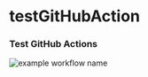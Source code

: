 # testGitHubAction

### Test GitHub Actions



![example workflow name](https://github.com/xiyuxifeng/testGitHubAction/workflows/iOS%20starter%20workflow/badge.svg)

